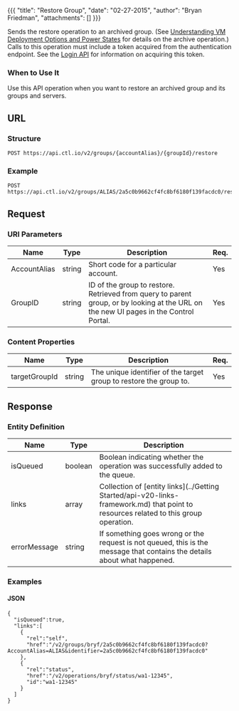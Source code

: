 {{{
  "title": "Restore Group",
  "date": "02-27-2015",
  "author": "Bryan Friedman",
  "attachments": []
}}}

Sends the restore operation to an archived group. (See [Understanding VM Deployment Options and Power States](http://www.centurylinkcloud.com/knowledge-base/servers/understanding-vm-deployment-options-and-power-states/#archive) for details on the archive operation.) Calls to this operation must include a token acquired from the authentication endpoint. See the [Login API](../Authentication/login.md) for information on acquiring this token.


### When to Use It

Use this API operation when you want to restore an archived group and its groups and servers.

## URL

### Structure

    POST https://api.ctl.io/v2/groups/{accountAlias}/{groupId}/restore

### Example

    POST https://api.ctl.io/v2/groups/ALIAS/2a5c0b9662cf4fc8bf6180f139facdc0/restore

## Request

### URI Parameters

| Name | Type | Description | Req. |
| --- | --- | --- | --- |
| AccountAlias | string | Short code for a particular account. | Yes |
| GroupID | string | ID of the group to restore. Retrieved from query to parent group, or by looking at the URL on the new UI pages in the Control Portal. | Yes |

### Content Properties

| Name | Type | Description | Req. |
| --- | --- | --- | --- |
| targetGroupId | string | The unique identifier of the target group to restore the group to. | Yes |

## Response

### Entity Definition

| Name | Type | Description |
| --- | --- | --- |
| isQueued | boolean | Boolean indicating whether the operation was successfully added to the queue. |
| links | array | Collection of [entity links](../Getting Started/api-v20-links-framework.md) that point to resources related to this group operation. |
| errorMessage | string | If something goes wrong or the request is not queued, this is the message that contains the details about what happened. |

### Examples

#### JSON

    {
      "isQueued":true,
      "links":[
        {
          "rel":"self",
          "href":"/v2/groups/bryf/2a5c0b9662cf4fc8bf6180f139facdc0?AccountAlias=ALIAS&identifier=2a5c0b9662cf4fc8bf6180f139facdc0"
        },
        {
          "rel":"status",
          "href":"/v2/operations/bryf/status/wa1-12345",
          "id":"wa1-12345"
        }
      ]
    }
